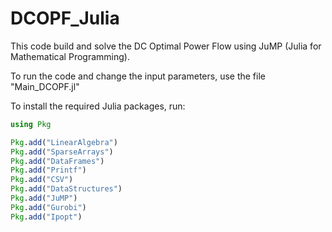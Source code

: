 # DCOPF_Julia
This code build and solve the DC Optimal Power Flow using JuMP (Julia for Mathematical Programming).

To run the code and change the input parameters, use the file "Main_DCOPF.jl"

To install the required Julia packages, run:

```julia
using Pkg

Pkg.add("LinearAlgebra")
Pkg.add("SparseArrays")
Pkg.add("DataFrames")
Pkg.add("Printf")
Pkg.add("CSV")
Pkg.add("DataStructures")
Pkg.add("JuMP")
Pkg.add("Gurobi")
Pkg.add("Ipopt")
